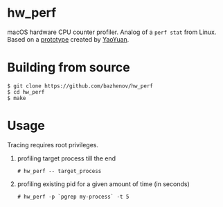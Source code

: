 # hw_perf

macOS hardware CPU counter profiler. Analog of a `perf stat` from Linux. Based on a [prototype](https://gist.github.com/ibireme/173517c208c7dc333ba962c1f0d67d12) created by [YaoYuan](https://github.com/ibireme).

# Building from source

```console
$ git clone https://github.com/bazhenov/hw_perf
$ cd hw_perf
$ make
```

# Usage

Tracing requires root privileges.

1. profiling target process till the end
   ```console
   # hw_perf -- target_process
   ```
1. profiling existing pid for a given amount of time (in seconds)
   ```console
   # hw_perf -p `pgrep my-process` -t 5
   ```
